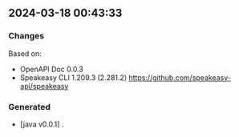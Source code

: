 

## 2024-03-18 00:43:33
### Changes
Based on:
- OpenAPI Doc 0.0.3 
- Speakeasy CLI 1.209.3 (2.281.2) https://github.com/speakeasy-api/speakeasy
### Generated
- [java v0.0.1] .